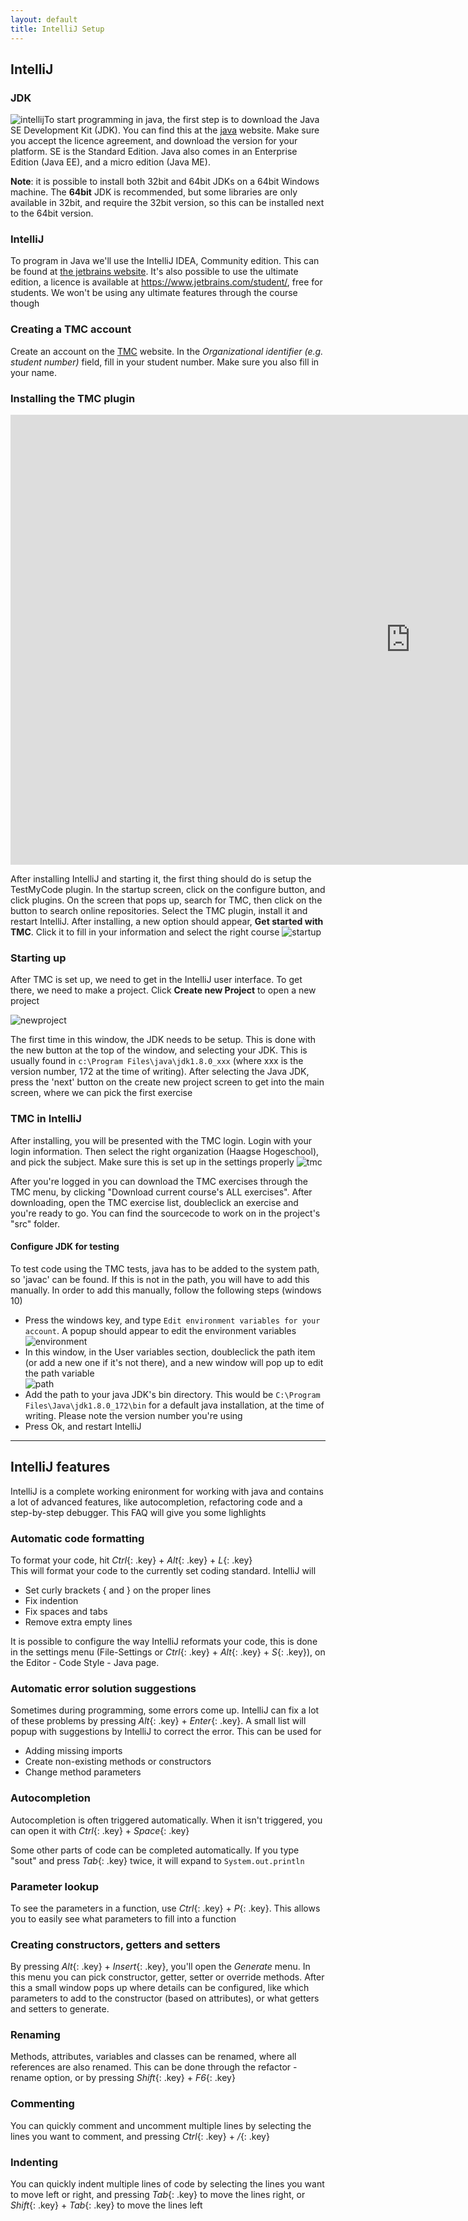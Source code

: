 ```yaml
---
layout: default
title: IntelliJ Setup
---
```

## IntelliJ

### JDK

![intellij](images/intellij.png?right)To start programming in java, the first step is to download the Java SE Development Kit (JDK). You can find this at the [java](http://www.oracle.com/technetwork/java/javase/downloads/jdk8-downloads-2133151.html) website. Make sure you accept the licence agreement, and download the version for your platform. SE is the Standard Edition. Java also comes in an Enterprise Edition (Java EE), and a micro edition (Java ME).

**Note**: it is possible to install both 32bit and 64bit JDKs on a 64bit Windows machine. The **64bit** JDK is recommended, but some libraries are only available in 32bit, and require the 32bit version, so this can be installed next to the 64bit version.

### IntelliJ

To program in Java we'll use the IntelliJ IDEA, Community edition. This can be found at [the jetbrains website](https://www.jetbrains.com/idea/download/#section=windows). It's also possible to use the ultimate edition, a licence is available at https://www.jetbrains.com/student/, free for students. We won't be using any ultimate features through the course though

### Creating a TMC account

Create an account on the [TMC](https://tmc.mooc.fi) website. In the *Organizational identifier (e.g. student number)* field, fill in your student number. Make sure you also fill in your name.

### Installing the TMC plugin

<iframe id="kaltura_player" src="https://cdnapisec.kaltura.com/p/2056781/sp/205678100/embedIframeJs/uiconf_id/34305081/partner_id/2056781?iframeembed=true&playerId=kaltura_player&entry_id=1_9js76cqo&flashvars[streamerType]=auto&amp;flashvars[localizationCode]=en&amp;flashvars[leadWithHTML5]=true&amp;flashvars[sideBarContainer.plugin]=true&amp;flashvars[sideBarContainer.position]=left&amp;flashvars[sideBarContainer.clickToClose]=true&amp;flashvars[chapters.plugin]=true&amp;flashvars[chapters.layout]=vertical&amp;flashvars[chapters.thumbnailRotator]=false&amp;flashvars[streamSelector.plugin]=true&amp;flashvars[EmbedPlayer.SpinnerTarget]=videoHolder&amp;flashvars[dualScreen.plugin]=true&amp;&wid=1_wats2otg" width="1280" height="720" allowfullscreen webkitallowfullscreen mozAllowFullScreen allow="autoplay *; fullscreen *; encrypted-media *" frameborder="0" title="Kaltura Player"></iframe>


After installing IntelliJ and starting it, the first thing should do is setup the TestMyCode plugin. In the startup screen, click on the configure button, and click plugins. On the screen that pops up, search for TMC, then click on the button to search online repositories. Select the TMC plugin, install it and restart IntelliJ. After installing, a new option should appear, **Get started with TMC**. Click it to fill in your information and select the right course
![startup](images/intellij_startup_hhs.png)

### Starting up

After TMC is set up, we need to get in the IntelliJ user interface. To get there, we need to make a project. Click **Create new Project** to open a new project

![newproject](images/intellij_newproject.png)

The first time in this window, the JDK needs to be setup. This is done with the new button at the top of the window, and selecting your JDK. This is usually found in `c:\Program Files\java\jdk1.8.0_xxx` (where xxx is the version number, 172 at the time of writing). After selecting the Java JDK, press the 'next' button on the create new project screen to get into the main screen, where we can pick the first exercise

### TMC in IntelliJ

After installing, you will be presented with the TMC login. Login with your  login information. Then select the right organization (Haagse Hogeschool), and pick the subject. Make sure this is set up in the settings properly
![tmc](images/intellij_tmc_hhs.png)

After you're logged in you can download the TMC exercises through the TMC menu, by clicking "Download current course's ALL exercises". After downloading, open the TMC exercise list, doubleclick an exercise and you're ready to go. You can find the sourcecode to work on in the project's "src" folder.

#### Configure JDK for testing

To test code using the TMC tests, java has to be added to the system path, so 'javac' can be found. If this is not in the path, you will have to add this manually. In order to add this manually, follow the following steps (windows 10)

- Press the windows key, and type `Edit environment variables for your account`. A popup should appear to edit the environment variables
  ![environment](images/intellij_environment_hhs.png)
- In this window, in the User variables section, doubleclick the path item (or add a new one if it's not there), and a new window will pop up to edit the path variable  
  ![path](images/intellij_path_hhs.png)
- Add the path to your java JDK's bin directory. This would be `C:\Program Files\Java\jdk1.8.0_172\bin` for a default java installation, at the time of writing. Please note the version number you're using
- Press Ok, and restart IntelliJ

---

## IntelliJ features

IntelliJ is a complete working enironment for working with java and contains a lot of advanced features, like autocompletion, refactoring code and a step-by-step debugger. This FAQ will give you some lighlights

### Automatic code formatting

To format your code, hit *Ctrl*{: .key} + *Alt*{: .key} + *L*{: .key}  
This will format your code to the currently set coding standard. IntelliJ will

* Set curly brackets { and } on the proper lines
* Fix indention
* Fix spaces and tabs
* Remove extra empty lines

It is possible to configure the way IntelliJ reformats your code, this is done in the settings menu (File-Settings or *Ctrl*{: .key} + *Alt*{: .key} + *S*{: .key}), on the Editor - Code Style - Java page.

### Automatic error solution suggestions

Sometimes during programming, some errors come up. IntelliJ can fix a lot of these problems by pressing *Alt*{: .key} + *Enter*{: .key}. A small list will popup with suggestions by IntelliJ to correct the error. This can be used for

* Adding missing imports
* Create non-existing methods or constructors
* Change method parameters

### Autocompletion

Autocompletion is often triggered automatically. When it isn't triggered, you can open it with *Ctrl*{: .key} + *Space*{: .key}

Some other parts of code can be completed automatically. If you type "sout" and press *Tab*{: .key} twice, it will expand to `System.out.println`

### Parameter lookup

To see the parameters in a function, use *Ctrl*{: .key} + *P*{: .key}. This allows you to easily see what parameters to fill into a function

### Creating constructors, getters and setters

By pressing *Alt*{: .key} + *Insert*{: .key}, you'll open the *Generate* menu. In this menu you can pick constructor, getter, setter or override methods. After this a small window pops up where details can be configured, like which parameters to add to the constructor (based on attributes), or what getters and setters to generate.

### Renaming

Methods, attributes, variables and classes can be renamed, where all references are also renamed. This can be done through the refactor - rename option, or by pressing *Shift*{: .key} + *F6*{: .key}

### Commenting

You can quickly comment and uncomment multiple lines by selecting the lines you want to comment, and pressing *Ctrl*{: .key} + */*{: .key}

### Indenting

You can quickly indent multiple lines of code by selecting the lines you want to move left or right, and pressing *Tab*{: .key} to move the lines right, or *Shift*{: .key} + *Tab*{: .key} to move the lines left

